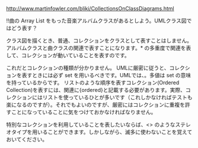 http://www.martinfowler.com/bliki/CollectionsOnClassDiagrams.html

!!曲の Array List をもった音楽アルバムクラスがあるとしよう。UMLクラス図ではどう表す？

クラス図を描くとき、普通、コレクションをクラスとして表すことはしません。アルバムクラスと曲クラスの関連で表すことになります。* の多重度で関連を表して、コレクションが動いていることを表すのです。

これだとコレクションの種類が分かりません。
UMLに厳密に従うと、コレクションを表すときには必ず set を用いるべきです。UMLでは、。多値は set の意味を持っているからです。
リストのような順序を表すコレクション(Ordered Collection)を表すには、関連に{ordered}と記載する必要があります。実際、コレクションにはリストを使っているひとが多いです（これしかなければテストも楽になるのですが）。それでもよいのですが、厳密にはコレクションに重複を許すことになっていることに気をつけておかなければなりません。

特別なコレクションを利用していることを表したいならば、<<doubly linked list>> のようなステレオタイプを用いることができます。しかしながら、滅多に使わないことを覚えておいてください。

